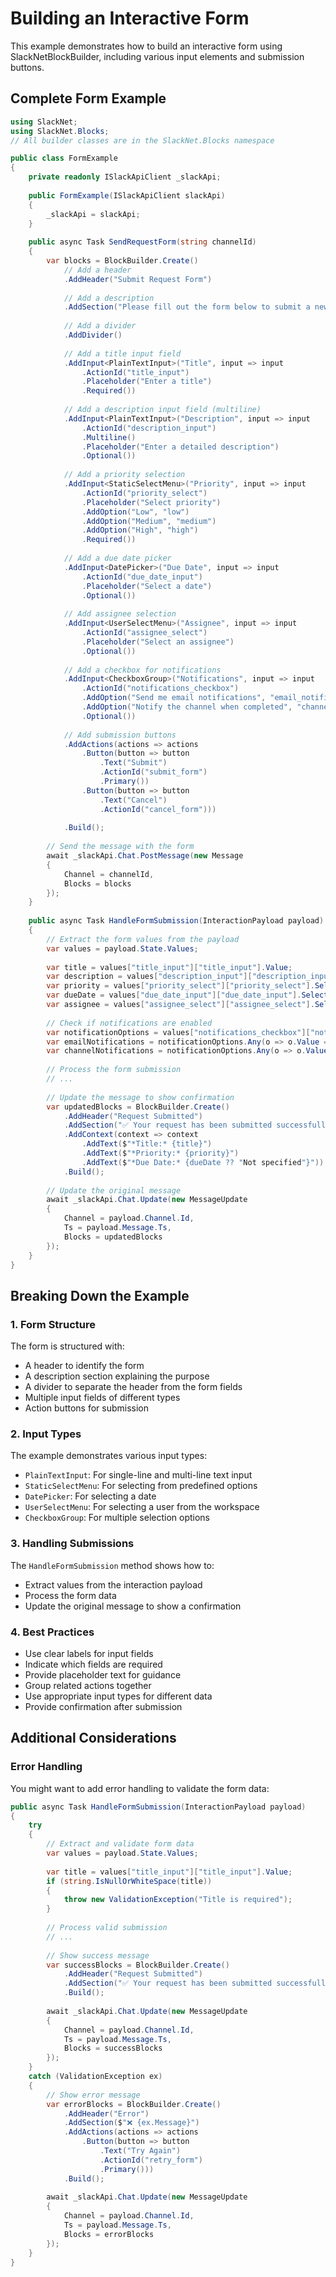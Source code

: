 # Building an Interactive Form

This example demonstrates how to build an interactive form using SlackNetBlockBuilder, including various input elements and submission buttons.

## Complete Form Example

```csharp
using SlackNet;
using SlackNet.Blocks;
// All builder classes are in the SlackNet.Blocks namespace

public class FormExample
{
    private readonly ISlackApiClient _slackApi;
    
    public FormExample(ISlackApiClient slackApi)
    {
        _slackApi = slackApi;
    }
    
    public async Task SendRequestForm(string channelId)
    {
        var blocks = BlockBuilder.Create()
            // Add a header
            .AddHeader("Submit Request Form")
            
            // Add a description
            .AddSection("Please fill out the form below to submit a new request.")
            
            // Add a divider
            .AddDivider()
            
            // Add a title input field
            .AddInput<PlainTextInput>("Title", input => input
                .ActionId("title_input")
                .Placeholder("Enter a title")
                .Required())
            
            // Add a description input field (multiline)
            .AddInput<PlainTextInput>("Description", input => input
                .ActionId("description_input")
                .Multiline()
                .Placeholder("Enter a detailed description")
                .Optional())
            
            // Add a priority selection
            .AddInput<StaticSelectMenu>("Priority", input => input
                .ActionId("priority_select")
                .Placeholder("Select priority")
                .AddOption("Low", "low")
                .AddOption("Medium", "medium")
                .AddOption("High", "high")
                .Required())
            
            // Add a due date picker
            .AddInput<DatePicker>("Due Date", input => input
                .ActionId("due_date_input")
                .Placeholder("Select a date")
                .Optional())
            
            // Add assignee selection
            .AddInput<UserSelectMenu>("Assignee", input => input
                .ActionId("assignee_select")
                .Placeholder("Select an assignee")
                .Optional())
            
            // Add a checkbox for notifications
            .AddInput<CheckboxGroup>("Notifications", input => input
                .ActionId("notifications_checkbox")
                .AddOption("Send me email notifications", "email_notifications")
                .AddOption("Notify the channel when completed", "channel_notifications")
                .Optional())
            
            // Add submission buttons
            .AddActions(actions => actions
                .Button(button => button
                    .Text("Submit")
                    .ActionId("submit_form")
                    .Primary())
                .Button(button => button
                    .Text("Cancel")
                    .ActionId("cancel_form")))
            
            .Build();
        
        // Send the message with the form
        await _slackApi.Chat.PostMessage(new Message
        {
            Channel = channelId,
            Blocks = blocks
        });
    }
    
    public async Task HandleFormSubmission(InteractionPayload payload)
    {
        // Extract the form values from the payload
        var values = payload.State.Values;
        
        var title = values["title_input"]["title_input"].Value;
        var description = values["description_input"]["description_input"].Value;
        var priority = values["priority_select"]["priority_select"].SelectedOption.Value;
        var dueDate = values["due_date_input"]["due_date_input"].SelectedDate;
        var assignee = values["assignee_select"]["assignee_select"].SelectedUser;
        
        // Check if notifications are enabled
        var notificationOptions = values["notifications_checkbox"]["notifications_checkbox"].SelectedOptions;
        var emailNotifications = notificationOptions.Any(o => o.Value == "email_notifications");
        var channelNotifications = notificationOptions.Any(o => o.Value == "channel_notifications");
        
        // Process the form submission
        // ...
        
        // Update the message to show confirmation
        var updatedBlocks = BlockBuilder.Create()
            .AddHeader("Request Submitted")
            .AddSection("✅ Your request has been submitted successfully.")
            .AddContext(context => context
                .AddText($"*Title:* {title}")
                .AddText($"*Priority:* {priority}")
                .AddText($"*Due Date:* {dueDate ?? "Not specified"}"))
            .Build();
        
        // Update the original message
        await _slackApi.Chat.Update(new MessageUpdate
        {
            Channel = payload.Channel.Id,
            Ts = payload.Message.Ts,
            Blocks = updatedBlocks
        });
    }
}
```

## Breaking Down the Example

### 1. Form Structure

The form is structured with:
- A header to identify the form
- A description section explaining the purpose
- A divider to separate the header from the form fields
- Multiple input fields of different types
- Action buttons for submission

### 2. Input Types

The example demonstrates various input types:
- `PlainTextInput`: For single-line and multi-line text input
- `StaticSelectMenu`: For selecting from predefined options
- `DatePicker`: For selecting a date
- `UserSelectMenu`: For selecting a user from the workspace
- `CheckboxGroup`: For multiple selection options

### 3. Handling Submissions

The `HandleFormSubmission` method shows how to:
- Extract values from the interaction payload
- Process the form data
- Update the original message to show a confirmation

### 4. Best Practices

- Use clear labels for input fields
- Indicate which fields are required
- Provide placeholder text for guidance
- Group related actions together
- Use appropriate input types for different data
- Provide confirmation after submission

## Additional Considerations

### Error Handling

You might want to add error handling to validate the form data:

```csharp
public async Task HandleFormSubmission(InteractionPayload payload)
{
    try
    {
        // Extract and validate form data
        var values = payload.State.Values;
        
        var title = values["title_input"]["title_input"].Value;
        if (string.IsNullOrWhiteSpace(title))
        {
            throw new ValidationException("Title is required");
        }
        
        // Process valid submission
        // ...
        
        // Show success message
        var successBlocks = BlockBuilder.Create()
            .AddHeader("Request Submitted")
            .AddSection("✅ Your request has been submitted successfully.")
            .Build();
            
        await _slackApi.Chat.Update(new MessageUpdate
        {
            Channel = payload.Channel.Id,
            Ts = payload.Message.Ts,
            Blocks = successBlocks
        });
    }
    catch (ValidationException ex)
    {
        // Show error message
        var errorBlocks = BlockBuilder.Create()
            .AddHeader("Error")
            .AddSection($"❌ {ex.Message}")
            .AddActions(actions => actions
                .Button(button => button
                    .Text("Try Again")
                    .ActionId("retry_form")
                    .Primary()))
            .Build();
            
        await _slackApi.Chat.Update(new MessageUpdate
        {
            Channel = payload.Channel.Id,
            Ts = payload.Message.Ts,
            Blocks = errorBlocks
        });
    }
}
``` 